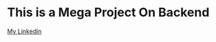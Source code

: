 # This is a Mega Project On Backend

[My Linkedin](https://www.linkedin.com/in/mohammad-tabrez-alam-65a551208/)
